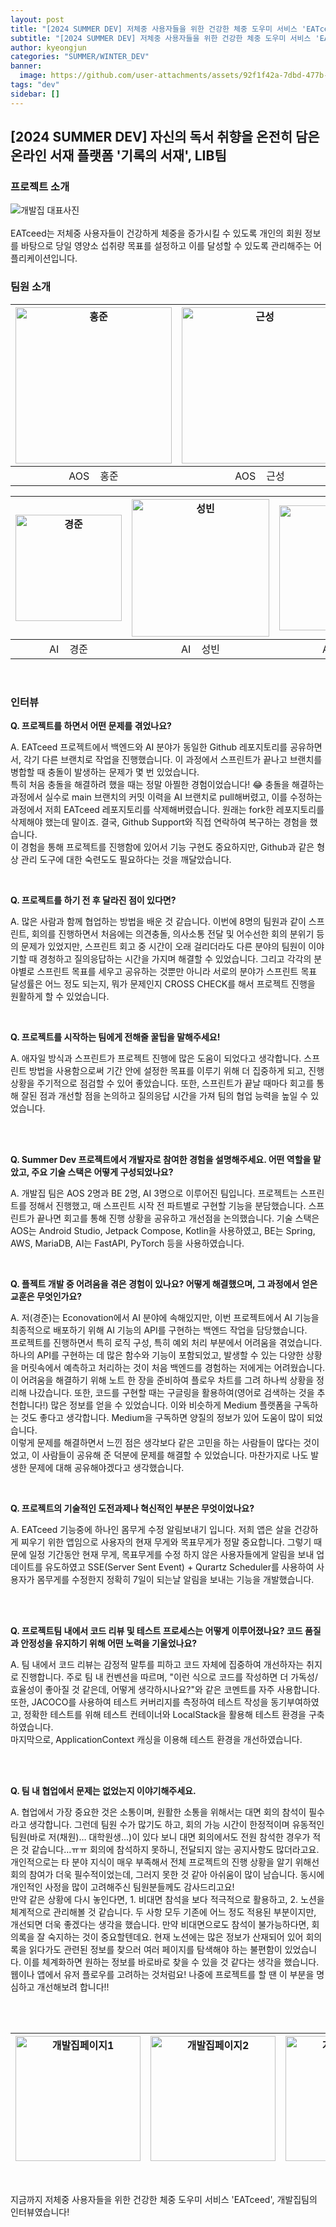 ```yaml
---
layout: post
title: "[2024 SUMMER DEV] 저체중 사용자들을 위한 건강한 체중 도우미 서비스 'EATceed', 개발집팀"
subtitle: "[2024 SUMMER DEV] 저체중 사용자들을 위한 건강한 체중 도우미 서비스 'EATceed', 개발집팀"
author: kyeongjun
categories: "SUMMER/WINTER_DEV"
banner:
  image: https://github.com/user-attachments/assets/92f1f42a-7dbd-477b-bfcb-561680d5230c
tags: "dev"
sidebar: []
---
```


## [2024 SUMMER DEV] 자신의 독서 취향을 온전히 담은 온라인 서재 플랫폼 '기록의 서재', LIB팀

### 프로젝트 소개

<img src="https://github.com/user-attachments/assets/92f1f42a-7dbd-477b-bfcb-561680d5230c" alt="개발집 대표사진" />
<br/><br/>
EATceed는 저체중 사용자들이 건강하게 체중을 증가시킬 수 있도록 개인의 회원 정보를 바탕으로 당일 영양소 섭취량 목표를 설정하고 이를 달성할 수 있도록 관리해주는 어플리케이션입니다.

<br/>

### 팀원 소개

| <img src="https://github.com/user-attachments/assets/834b5dec-1b4a-42b3-9374-4e8af44bc2bb" alt="홍준" width="250" /> | <img src="https://github.com/user-attachments/assets/8a2ca733-17d2-4aae-9a53-059f739a4419" alt="근성" width="250" /> | <img src="https://github.com/user-attachments/assets/c9ba1f41-88f5-4c46-98fd-83260cb4273c" alt="대선" width="250" /> | <img src="https://github.com/JNU-econovation/EATceed/assets/91835827/22562f8b-e2cd-4e85-9db8-8a09384ad502" alt="진혁" width="250" /> |
| ------------------------------------------------------------------------------------------------------------------------ | ------------------------------------------------------------------------------------------------------------------------ | ------------------------------------------------------------------------------------------------------------------------ | ------------------------------------------------------------------------------------------------------------------------ | 
| <div style="text-align: center;">AOS &nbsp;&nbsp;&nbsp;홍준</div>                                                         | <div style="text-align: center;">AOS &nbsp;&nbsp;&nbsp;근성</div>                                                         | <div style="text-align: center;">BE &nbsp;&nbsp;&nbsp;대선</div>                                                         | <div style="text-align: center;">BE &nbsp;&nbsp;&nbsp;진혁</div>                                                         |

| <img src="https://github.com/user-attachments/assets/9c2033ad-7c7a-4d81-ac3e-7dd7c44b9f48" alt="경준" width="170" /> | <img src="https://github.com/user-attachments/assets/0d7c7fe2-bd71-42eb-9695-ee9c76bbdfb5" alt="성빈" width="220" /> | <img src="https://github.com/user-attachments/assets/60a269af-920c-4444-a7ef-67fcf4787032" alt="채원" width="200" /> |
| ------------------------------------------------------------------------------------------------------------------------ | ------------------------------------------------------------------------------------------------------------------------ | ------------------------------------------------------------------------------------------------------------------------ |
| <div style="text-align: center;">AI &nbsp;&nbsp;&nbsp;경준</div>                                                         | <div style="text-align: center;">AI &nbsp;&nbsp;&nbsp;성빈</div>                                                         | <div style="text-align: center;">AI &nbsp;&nbsp;&nbsp;채원</div>                                                         |

<br/>

### 인터뷰

**Q. 프로젝트를 하면서 어떤 문제를 겪었나요?**

A. EATceed 프로젝트에서 백엔드와 AI 분야가 동일한 Github 레포지토리를 공유하면서, 각기 다른 브랜치로 작업을 진행했습니다. 이 과정에서 스프린트가 끝나고 브랜치를 병합할 때 충돌이 발생하는 문제가 몇 번 있었습니다.  
특히 처음 충돌을 해결하려 했을 때는 정말 아찔한 경험이었습니다! 😂 충돌을 해결하는 과정에서 실수로 main 브랜치의 커밋 이력을 AI 브랜치로 pull해버렸고, 이를 수정하는 과정에서 저희 EATceed 레포지토리를 삭제해버렸습니다. 원래는 fork한 레포지토리를 삭제해야 했는데 말이죠. 결국, Github Support와 직접 연락하여 복구하는 경험을 했습니다.  
이 경험을 통해 프로젝트를 진행함에 있어서 기능 구현도 중요하지만, Github과 같은 형상 관리 도구에 대한 숙련도도 필요하다는 것을 깨달았습니다.

<br/>

**Q. 프로젝트를 하기 전 후 달라진 점이 있다면?**

A. 많은 사람과 함께 협업하는 방법을 배운 것 같습니다.
이번에 8명의 팀원과 같이 스프린트, 회의를 진행하면서 처음에는 의견충돌, 의사소통 전달 및 어수선한 회의 분위기 등의 문제가 있었지만, 스프린트 회고 중 시간이 오래 걸리더라도 다른 분야의 팀원이 이야기할 때 경청하고 질의응답하는 시간을 가지며 해결할 수 있었습니다.
그리고 각각의 분야별로 스프린트 목표를 세우고 공유하는 것뿐만 아니라 서로의 분야가 스프린트 목표 달성률은 어느 정도 되는지, 뭐가 문제인지 CROSS CHECK를 해서 프로젝트 진행을 원활하게 할 수 있었습니다.

<br/>

**Q. 프로젝트를 시작하는 팀에게 전해줄 꿀팁을 말해주세요!**

A. 애자일 방식과 스프린트가 프로젝트 진행에 많은 도움이 되었다고 생각합니다.
스프린트 방법을 사용함으로써 기간 안에 설정한 목표를 이루기 위해 더 집중하게 되고, 진행 상황을 주기적으로 점검할 수 있어 좋았습니다.
또한, 스프린트가 끝날 때마다 회고를 통해 잘된 점과 개선할 점을 논의하고 질의응답 시간을 가져 팀의 협업 능력을 높일 수 있었습니다.

<br/>
<br/>

**Q. Summer Dev 프로젝트에서 개발자로 참여한 경험을 설명해주세요. 어떤 역할을 맡았고, 주요 기술 스택은 어떻게 구성되었나요?**

A. 개발집 팀은 AOS 2명과 BE 2명, AI 3명으로 이루어진 팀입니다.
프로젝트는 스프린트를 정해서 진행했고, 매 스프린트 시작 전 파트별로 구현할 기능을 분담했습니다. 스프린트가 끝나면 회고를 통해 진행 상황을 공유하고 개선점을 논의했습니다.
기술 스택은 AOS는 Android Studio, Jetpack Compose, Kotlin을 사용하였고, BE는 Spring, AWS, MariaDB, AI는 FastAPI, PyTorch 등을 사용하였습니다.

<br/>

**Q. 플젝트 개발 중 어려움을 겪은 경험이 있나요? 어떻게 해결했으며, 그 과정에서 얻은 교훈은 무엇인가요?**

A. 저(경준)는 Econovation에서 AI 분야에 속해있지만, 이번 프로젝트에서 AI 기능을 최종적으로 배포하기 위해 AI 기능의 API를 구현하는 백엔드 작업을 담당했습니다.  
프로젝트를 진행하면서 특히 로직 구성, 특히 예외 처리 부분에서 어려움을 겪었습니다. 하나의 API를 구현하는 데 많은 함수와 기능이 포함되었고, 발생할 수 있는 다양한 상황을 머릿속에서 예측하고 처리하는 것이 처음 백엔드를 경험하는 저에게는 어려웠습니다.  
이 어려움을 해결하기 위해 노트 한 장을 준비하여 플로우 차트를 그려 하나씩 상황을 정리해 나갔습니다. 또한, 코드를 구현할 때는 구글링을 활용하여(영어로 검색하는 것을 추천합니다!) 많은 정보를 얻을 수 있었습니다. 이와 비슷하게 Medium 플랫폼을 구독하는 것도 좋다고 생각합니다. Medium을 구독하면 양질의 정보가 있어 도움이 많이 되었습니다.  
이렇게 문제를 해결하면서 느낀 점은 생각보다 같은 고민을 하는 사람들이 많다는 것이었고, 이 사람들이 공유해 준 덕분에 문제를 해결할 수 있었습니다. 마찬가지로 나도 발생한 문제에 대해 공유해야겠다고 생각했습니다.


<br/>

**Q. 프로젝트의 기술적인 도전과제나 혁신적인 부분은 무엇이었나요?**

A.
EATceed 기능중에 하나인 몸무게 수정 알림보내기 입니다.
저희 앱은 살을 건강하게 찌우기 위한 앱임으로 사용자의 현재 무게와 목표무게가 정말 중요합니다. 그렇기 때문에 일정 기간동안 현재 무게, 목표무게를 수정 하지 않은 사용자들에게 알림을 보내 업데이트를 유도하였고 SSE(Server Sent Event) + Qurartz Scheduler를 사용하여 사용자가 몸무게를 수정한지 정확히 7일이 되는날 알림을 보내는 기능을 개발했습니다.

<br/>
<br/>

**Q. 프로젝트팀 내에서 코드 리뷰 및 테스트 프로세스는 어떻게 이루어졌나요? 코드 품질과 안정성을 유지하기 위해 어떤 노력을 기울었나요?**

A. 팀 내에서 코드 리뷰는 감정적 말투를 피하고 코드 자체에 집중하여 개선하자는 취지로 진행합니다. 주로 팀 내 컨벤션을 따르며, "이런 식으로 코드를 작성하면 더 가독성/효율성이 좋아질 것 같은데, 어떻게 생각하시나요?"와 같은 코멘트를 자주 사용합니다. 또한, JACOCO를 사용하여 테스트 커버리지를 측정하여 테스트 작성을 동기부여하였고, 정확한 테스트를 위해 테스트 컨테이너와 LocalStack을 활용해 테스트 환경을 구축하였습니다.  
마지막으로, ApplicationContext 캐싱을 이용해 테스트 환경을 개선하였습니다.

<br/>
<br/>

**Q. 팀 내 협업에서 문제는 없었는지 이야기해주세요.**

A. 협업에서 가장 중요한 것은 소통이며, 원활한 소통을 위해서는 대면 회의 참석이 필수라고 생각합니다. 그런데 팀원 수가 많기도 하고, 회의 가능 시간이 한정적이며 유동적인 팀원(바로 저(채원)… 대학원생...)이 있다 보니 대면 회의에서도 전원 참석한 경우가 적은 것 같습니다…ㅠㅠ 회의에 참석하지 못하니, 전달되지 않는 공지사항도 많더라고요. 개인적으로는 타 분야 지식이 매우 부족해서 전체 프로젝트의 진행 상황을 알기 위해선 회의 참여가 더욱 필수적이었는데, 그러지 못한 것 같아 아쉬움이 많이 남습니다. 동시에 개인적인 사정을 많이 고려해주신 팀원분들께도 감사드리고요!  
만약 같은 상황에 다시 놓인다면, 1. 비대면 참석을 보다 적극적으로 활용하고, 2. 노션을 체계적으로 관리해볼 것 같습니다. 두 사항 모두 기존에 어느 정도 적용된 부분이지만, 개선되면 더욱 좋겠다는 생각을 했습니다. 만약 비대면으로도 참석이 불가능하다면, 회의록을 잘 숙지하는 것이 중요할텐데요. 현재 노션에는 많은 정보가 산재되어 있어 회의록을 읽다가도 관련된 정보를 찾으러 여러 페이지를 탐색해야 하는 불편함이 있었습니다. 이를 체계화하면 원하는 정보를 바로바로 찾을 수 있을 것 같다는 생각을 했습니다. 웹이나 앱에서 유저 플로우를 고려하는 것처럼요! 나중에 프로젝트를 할 땐 이 부분을 명심하고 개선해보려 합니다!!


<br/><br/>

| <img src="https://github.com/user-attachments/assets/35a7064e-c637-404e-a7cb-e28f2b91c894" alt="개발집페이지1" width="200" /> | <img src="https://github.com/user-attachments/assets/407eed5f-9035-4cc3-b772-58894ec0ee59" alt="개발집페이지2" width="200" /> | <img src="https://github.com/user-attachments/assets/38b36538-8ac2-44c8-853c-3be98c9a818a" alt="개발집페이지2" width="200" /> | 
------------------------------------------------------------------------------------------------------------------------ | ---------------------------------------------------------------------------- | ----------------------------------------------------------------------------

<br/>

지금까지 저체중 사용자들을 위한 건강한 체중 도우미 서비스 'EATceed', 개발집팀의 인터뷰였습니다!

<br/>
